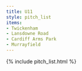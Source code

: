 ```yaml
---
title: U11
style: pitch_list
items:
- Twickenham
- Lansdowne Road
- Cardiff Arms Park
- Murrayfield
---
```


{% include pitch_list.html %}
